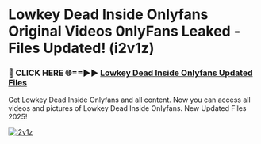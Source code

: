 # Lowkey Dead Inside Onlyfans Original Videos 0nlyFans Leaked - Files Updated! (i2v1z)

<h3>🔴 CLICK HERE 🌐==►► <a href="https://tinyurl.com/2jnfzry5" rel="nofollow">Lowkey Dead Inside Onlyfans Updated Files</a></h3>

Get Lowkey Dead Inside Onlyfans and all content. Now you can access all videos and pictures of Lowkey Dead Inside Onlyfans. New Updated Files 2025!

[![i2v1z](https://i.imgur.com/GyGTBgg.gif)](https://tinyurl.com/2jnfzry5)
